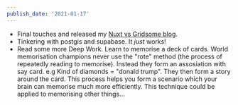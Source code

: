 ```yaml
---
publish_date: '2021-01-17'
---
```


- Final touches and released my [Nuxt vs Gridsome blog](https://chiubaca.com/building-my-new-blog-nuxt-vs-gridsome-4n9g).
- Tinkering with postgis and supabase. It _just_ works!
- Read some more Deep Work. Learn to memorise a deck of cards. World memorisation champions never use the "rote" method (the process of repeatedly reading to memorise). Instead they form an assosiation with say card. e.g Kind of diamonds = "donald trump". They then form a story around the card. This process helps you form a scenario which your brain can memorise much more efficiently. This technique could be applied to memorising other things...
